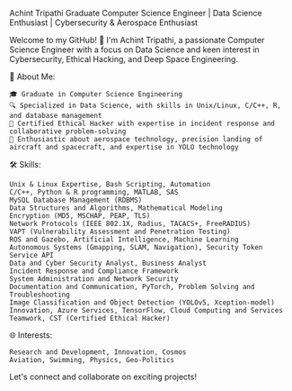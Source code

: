 Achint Tripathi
Graduate Computer Science Engineer | Data Science Enthusiast | Cybersecurity & Aerospace Enthusiast

Welcome to my GitHub! 👋 I'm Achint Tripathi, a passionate Computer Science Engineer with a focus on Data Science and keen interest in Cybersecurity, Ethical Hacking, and Deep Space Engineering.

🚀 About Me:

    🎓 Graduate in Computer Science Engineering
    🔍 Specialized in Data Science, with skills in Unix/Linux, C/C++, R, and database management
    👾 Certified Ethical Hacker with expertise in incident response and collaborative problem-solving
    🌌 Enthusiastic about aerospace technology, precision landing of aircraft and spacecraft, and expertise in YOLO technology

🛠️ Skills:

    Unix & Linux Expertise, Bash Scripting, Automation
    C/C++, Python & R programming, MATLAB, SAS
    MySQL Database Management (RDBMS)
    Data Structures and Algorithms, Mathematical Modeling
    Encryption (MD5, MSCHAP, PEAP, TLS)
    Network Protocols (IEEE 802.1X, Radius, TACACS+, FreeRADIUS)
    VAPT (Vulnerability Assessment and Penetration Testing)
    ROS and Gazebo, Artificial Intelligence, Machine Learning
    Autonomous Systems (Gmapping, SLAM, Navigation), Security Token Service API
    Data and Cyber Security Analyst, Business Analyst
    Incident Response and Compliance Framework
    System Administration and Network Security
    Documentation and Communication, PyTorch, Problem Solving and Troubleshooting
    Image Classification and Object Detection (YOLOv5, Xception-model)
    Innovation, Azure Services, TensorFlow, Cloud Computing and Services
    Teamwork, CST (Certified Ethical Hacker)

🌐 Interests:

    Research and Development, Innovation, Cosmos
    Aviation, Swimming, Physics, Geo-Politics

Let's connect and collaborate on exciting projects!
